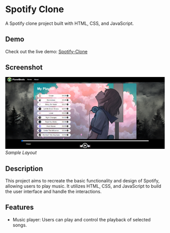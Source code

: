 # Spotify Clone

A Spotify clone project built with HTML, CSS, and JavaScript.

## Demo

Check out the live demo: [Spotify-Clone](https://namdevkashish.github.io/Spotify-Clone/)

## Screenshot

![Screenshot 1](Layout.png)
*Sample Layout*

## Description

This project aims to recreate the basic functionality and design of Spotify, allowing users to play music. It utilizes HTML, CSS, and JavaScript to build the user interface and handle the interactions.

## Features

- Music player: Users can play and control the playback of selected songs.
